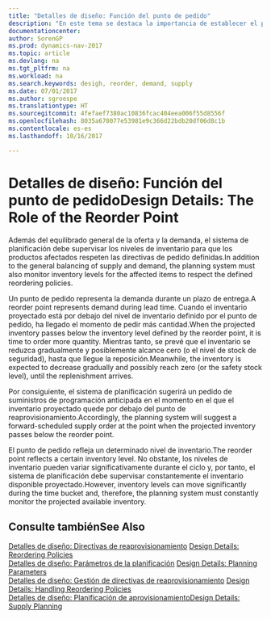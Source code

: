 ```yaml
---
title: "Detalles de diseño: Función del punto de pedido"
description: "En este tema se destaca la importancia de establecer el punto de pedido, de forma que sepa cuándo solicitar más inventario."
documentationcenter: 
author: SorenGP
ms.prod: dynamics-nav-2017
ms.topic: article
ms.devlang: na
ms.tgt_pltfrm: na
ms.workload: na
ms.search.keywords: desigh, reorder, demand, supply
ms.date: 07/01/2017
ms.author: sgroespe
ms.translationtype: HT
ms.sourcegitcommit: 4fefaef7380ac10836fcac404eea006f55d8556f
ms.openlocfilehash: 8035a670077e53981e9c366d22bdb20df06d8c1b
ms.contentlocale: es-es
ms.lasthandoff: 10/16/2017

---
```

# <a name="design-details-the-role-of-the-reorder-point"></a><span data-ttu-id="ee7ae-103">Detalles de diseño: Función del punto de pedido</span><span class="sxs-lookup"><span data-stu-id="ee7ae-103">Design Details: The Role of the Reorder Point</span></span>
<span data-ttu-id="ee7ae-104">Además del equilibrado general de la oferta y la demanda, el sistema de planificación debe supervisar los niveles de inventario para que los productos afectados respeten las directivas de pedido definidas.</span><span class="sxs-lookup"><span data-stu-id="ee7ae-104">In addition to the general balancing of supply and demand, the planning system must also monitor inventory levels for the affected items to respect the defined reordering policies.</span></span>  
  
<span data-ttu-id="ee7ae-105">Un punto de pedido representa la demanda durante un plazo de entrega.</span><span class="sxs-lookup"><span data-stu-id="ee7ae-105">A reorder point represents demand during lead time.</span></span> <span data-ttu-id="ee7ae-106">Cuando el inventario proyectado está por debajo del nivel de inventario definido por el punto de pedido, ha llegado el momento de pedir más cantidad.</span><span class="sxs-lookup"><span data-stu-id="ee7ae-106">When the projected inventory passes below the inventory level defined by the reorder point, it is time to order more quantity.</span></span> <span data-ttu-id="ee7ae-107">Mientras tanto, se prevé que el inventario se reduzca gradualmente y posiblemente alcance cero (o el nivel de stock de seguridad), hasta que llegue la reposición.</span><span class="sxs-lookup"><span data-stu-id="ee7ae-107">Meanwhile, the inventory is expected to decrease gradually and possibly reach zero (or the safety stock level), until the replenishment arrives.</span></span>  
  
<span data-ttu-id="ee7ae-108">Por consiguiente, el sistema de planificación sugerirá un pedido de suministros de programación anticipada en el momento en el que el inventario proyectado quede por debajo del punto de reaprovisionamiento.</span><span class="sxs-lookup"><span data-stu-id="ee7ae-108">Accordingly, the planning system will suggest a forward-scheduled supply order at the point when the projected inventory passes below the reorder point.</span></span>  
  
<span data-ttu-id="ee7ae-109">El punto de pedido refleja un determinado nivel de inventario.</span><span class="sxs-lookup"><span data-stu-id="ee7ae-109">The reorder point reflects a certain inventory level.</span></span> <span data-ttu-id="ee7ae-110">No obstante, los niveles de inventario pueden variar significativamente durante el ciclo y, por tanto, el sistema de planificación debe supervisar constantemente el inventario disponible proyectado.</span><span class="sxs-lookup"><span data-stu-id="ee7ae-110">However, inventory levels can move significantly during the time bucket and, therefore, the planning system must constantly monitor the projected available inventory.</span></span>  
  
## <a name="see-also"></a><span data-ttu-id="ee7ae-111">Consulte también</span><span class="sxs-lookup"><span data-stu-id="ee7ae-111">See Also</span></span>  
<span data-ttu-id="ee7ae-112">[Detalles de diseño: Directivas de reaprovisionamiento](design-details-reordering-policies.md) </span><span class="sxs-lookup"><span data-stu-id="ee7ae-112">[Design Details: Reordering Policies](design-details-reordering-policies.md) </span></span>  
<span data-ttu-id="ee7ae-113">[Detalles de diseño: Parámetros de la planificación](design-details-planning-parameters.md) </span><span class="sxs-lookup"><span data-stu-id="ee7ae-113">[Design Details: Planning Parameters](design-details-planning-parameters.md) </span></span>  
<span data-ttu-id="ee7ae-114">[Detalles de diseño: Gestión de directivas de reaprovisionamiento](design-details-handling-reordering-policies.md) </span><span class="sxs-lookup"><span data-stu-id="ee7ae-114">[Design Details: Handling Reordering Policies](design-details-handling-reordering-policies.md) </span></span>  
[<span data-ttu-id="ee7ae-115">Detalles de diseño: Planificación de aprovisionamiento</span><span class="sxs-lookup"><span data-stu-id="ee7ae-115">Design Details: Supply Planning</span></span>](design-details-supply-planning.md)
